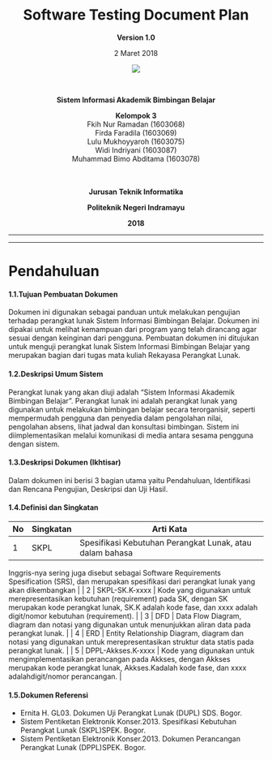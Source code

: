 <html>
<body>
<div align="center"><h1>Software Testing Document Plan</h1></div>

<p align="center"><b>Version 1.0 </b><br>
<p align="center">2 Maret 2018</b>
<p align="center">
<img src="https://2.bp.blogspot.com/-dxdRgMQGbLk/WpA-Tp2rNGI/AAAAAAAAAh8/3_jBWFb7Cf48033QvB34D2WCwoN2sxZLgCLcBGAs/s1000/index.png"/>
</p>

<br><p align="center"><b> Sistem Informasi Akademik Bimbingan Belajar<br>
<p align="center">Kelompok 3 <br></b>
 Fkih Nur Ramadan				(1603068)<br>
 Firda Faradila		(1603069)<br>
 Lulu Mukhoyyaroh			(1603075)<br>
 Widi Indriyani		(1603087) <br>
 Muhammad Bimo Abditama (1603078)	
<br><br><br>

<p align="center"><b>Jurusan Teknik Informatika</b><br>
<p align="center"><b>Politeknik Negeri Indramayu</b>
<p align="center"><b>2018</b>
</p>
</body>
</html>


--------

--------

# Pendahuluan #

#### 1.1.Tujuan Pembuatan Dokumen

Dokumen ini digunakan sebagai panduan untuk melakukan pengujian
terhadap perangkat lunak Sistem Informasi Bimbingan Belajar. Dokumen ini
dipakai untuk melihat kemampuan dari program yang telah dirancang agar sesuai
dengan keinginan dari pengguna. Pembuatan dokumen ini ditujukan untuk
menguji perangkat lunak Sistem Informasi Bimbingan Belajar yang merupakan
bagian dari tugas mata kuliah Rekayasa Perangkat Lunak.

#### 1.2.Deskripsi Umum Sistem

Perangkat lunak yang akan diuji adalah “Sistem Informasi Akademik Bimbingan Belajar”. Perangkat lunak ini adalah perangkat lunak yang digunakan untuk
melakukan bimbingan belajar secara terorganisir, seperti mempermudah pengguna dan penyedia dalam pengolahan nilai, pengolahan absens, lihat jadwal dan konsultasi bimbingan. Sistem ini diimplementasikan melalui komunikasi di media antara sesama pengguna dengan
sistem.

#### 1.3.Deskripsi Dokumen (Ikhtisar)

Dalam dokumen ini berisi 3 bagian utama yaitu Pendahuluan, Identifikasi
dan Rencana Pengujian, Deskripsi dan Uji Hasil.

#### 1.4.Definisi dan Singkatan

| No | Singkatan | Arti Kata |
|----|-----------|-----------|
| 1  | SKPL | Spesifikasi Kebutuhan Perangkat Lunak, atau dalam bahasa
Inggris-nya sering juga disebut sebagai Software Requirements Spesification
(SRS), dan merupakan spesifikasi dari perangkat lunak yang akan
dikembangkan |
| 2  | SKPL-SK.K-xxxx | Kode yang digunakan untuk merepresentasikan
kebutuhan (requirement) pada SK, dengan SK merupakan kode perangkat
lunak, SK.K adalah kode fase, dan xxxx adalah digit/nomor kebutuhan
(requirement). |
| 3  | DFD | Data Flow Diagram, diagram dan notasi yang digunakan untuk
menunjukkan aliran data pada perangkat lunak. |
| 4  | ERD | Entity Relationship Diagram, diagram dan notasi yang digunakan
untuk merepresentasikan struktur data statis pada perangkat lunak. |
| 5  | DPPL-Akkses.K-xxxx | Kode yang digunakan untuk
mengimplementasikan perancangan pada Akkses, dengan Akkses merupakan
kode perangkat lunak, Akkses.Kadalah kode fase, dan xxxx adalahdigit/nomor
perancangan. |

#### 1.5.Dokumen Referensi

* Ernita H. GL03. Dokumen Uji Perangkat Lunak (DUPL) SDS. Bogor.
* Sistem Pentiketan Elektronik Konser.2013. Spesifikasi Kebutuhan Perangkat
Lunak (SKPL)SPEK. Bogor.
* Sistem Pentiketan Elektronik Konser.2013. Dokumen Perancangan Perangkat
Lunak (DPPL)SPEK. Bogor.

